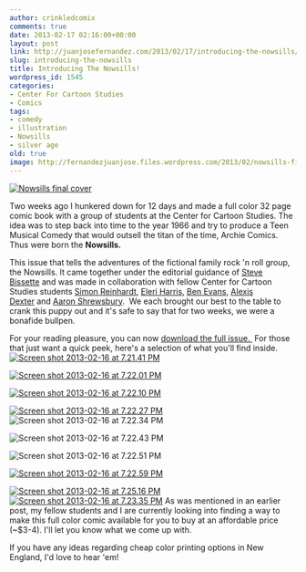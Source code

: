 ```yaml
---
author: crinkledcomix
comments: true
date: 2013-02-17 02:16:00+00:00
layout: post
link: http://juanjosefernandez.com/2013/02/17/introducing-the-nowsills/
slug: introducing-the-nowsills
title: Introducing The Nowsills!
wordpress_id: 1545
categories:
- Center For Cartoon Studies
- Comics
tags:
- comedy
- illustration
- Nowsills
- silver age
old: true
image: http://fernandezjuanjose.files.wordpress.com/2013/02/nowsills-final-cover.png
---
```


[![Nowsills final cover](http://fernandezjuanjose.files.wordpress.com/2013/02/nowsills-final-cover.png)](http://fernandezjuanjose.files.wordpress.com/2013/02/nowsills-final-cover.png)


Two weeks ago I hunkered down for 12 days and made a full color 32 page comic book with a group of students at the Center for Cartoon Studies. The idea was to step back into time to the year 1966 and try to produce a Teen Musical Comedy that would outsell the titan of the time, Archie Comics. Thus were born the **Nowsills.**


This issue that tells the adventures of the fictional family rock 'n roll group, the Nowsills. It came together under the editorial guidance of [Steve Bissette](http://srbissette.com/) and was made in collaboration with fellow Center for Cartoon Studies students [Simon Reinhardt](http://simonmreinhardt.tumblr.com/comics), [Eleri Harris,](http://elerimai.com/) [Ben Evans](http://benkevans.tumblr.com/), [Alexis Dexter](http://lexxidexter.tumblr.com/) and [Aaron Shrewsbury](http://www.comicartfans.com/gallerydetail.asp?gcat=29924).  We each brought our best to the table to crank this puppy out and it's safe to say that for two weeks, we were a bonafide bullpen.

For your reading pleasure, you can now [download the full issue. ](http://fernandezjuanjose.files.wordpress.com/2013/02/nowsills_for_web.pdf) For those that just want a quick peek, here's a selection of what you'll find inside.
[![Screen shot 2013-02-16 at 7.21.41 PM](http://fernandezjuanjose.files.wordpress.com/2013/02/screen-shot-2013-02-16-at-7-21-41-pm.png)](http://fernandezjuanjose.files.wordpress.com/2013/02/screen-shot-2013-02-16-at-7-21-41-pm.png)

[![Screen shot 2013-02-16 at 7.22.01 PM](http://fernandezjuanjose.files.wordpress.com/2013/02/screen-shot-2013-02-16-at-7-22-01-pm.png)](http://fernandezjuanjose.files.wordpress.com/2013/02/screen-shot-2013-02-16-at-7-22-01-pm.png)

[![Screen shot 2013-02-16 at 7.22.10 PM](http://fernandezjuanjose.files.wordpress.com/2013/02/screen-shot-2013-02-16-at-7-22-10-pm.png)](http://fernandezjuanjose.files.wordpress.com/2013/02/screen-shot-2013-02-16-at-7-22-10-pm.png)

[![Screen shot 2013-02-16 at 7.22.27 PM](http://fernandezjuanjose.files.wordpress.com/2013/02/screen-shot-2013-02-16-at-7-22-27-pm.png)](http://fernandezjuanjose.files.wordpress.com/2013/02/screen-shot-2013-02-16-at-7-22-27-pm.png)
![Screen shot 2013-02-16 at 7.22.34 PM](http://fernandezjuanjose.files.wordpress.com/2013/02/screen-shot-2013-02-16-at-7-22-34-pm.png)


![Screen shot 2013-02-16 at 7.22.43 PM](http://fernandezjuanjose.files.wordpress.com/2013/02/screen-shot-2013-02-16-at-7-22-43-pm.png)


![Screen shot 2013-02-16 at 7.22.51 PM](http://fernandezjuanjose.files.wordpress.com/2013/02/screen-shot-2013-02-16-at-7-22-51-pm.png)

[![Screen shot 2013-02-16 at 7.22.59 PM](http://fernandezjuanjose.files.wordpress.com/2013/02/screen-shot-2013-02-16-at-7-22-59-pm.png)](http://fernandezjuanjose.files.wordpress.com/2013/02/screen-shot-2013-02-16-at-7-22-59-pm.png)

[![Screen shot 2013-02-16 at 7.25.16 PM](http://fernandezjuanjose.files.wordpress.com/2013/02/screen-shot-2013-02-16-at-7-25-16-pm.png)](http://fernandezjuanjose.files.wordpress.com/2013/02/screen-shot-2013-02-16-at-7-25-16-pm.png)[![Screen shot 2013-02-16 at 7.23.35 PM](http://fernandezjuanjose.files.wordpress.com/2013/02/screen-shot-2013-02-16-at-7-23-35-pm.png)](http://fernandezjuanjose.files.wordpress.com/2013/02/screen-shot-2013-02-16-at-7-23-35-pm.png) As was mentioned in an earlier post, my fellow students and I are currently looking into finding a way to make this full color comic available for you to buy at an affordable price (~$3-4). I'll let you know what we come up with.

If you have any ideas regarding cheap color printing options in New England, I'd love to hear 'em!

